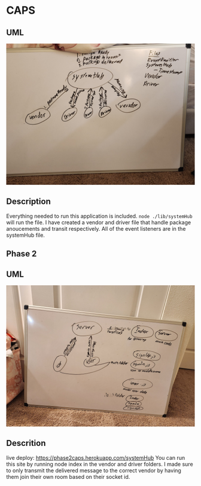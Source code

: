 # CAPS  

## UML  

![Whiteboard](./img/whiteboard.jpg)

## Description  

Everything needed to run this application is included. `node ./lib/systemHub` will run the file. I have created a vendor and driver file that handle package anoucements and transit respectively. All of the event listeners are in the systemHub file.

## Phase 2  

## UML  

![whiteboard](./img/whiteboard2.jpg)  

## Descrition  
live deploy: https://phase2caps.herokuapp.com/systemHub
You can run this site by running node index in the vendor and driver folders. I made sure to only transmit the delivered message to the correct vendor by having them join their own room based on their socket id.  
